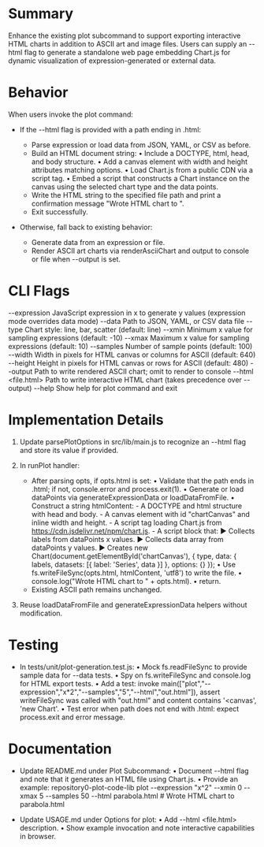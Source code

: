 # Summary

Enhance the existing plot subcommand to support exporting interactive HTML charts in addition to ASCII art and image files. Users can supply an --html flag to generate a standalone web page embedding Chart.js for dynamic visualization of expression-generated or external data.

# Behavior

When users invoke the plot command:

- If the --html flag is provided with a path ending in .html:
  - Parse expression or load data from JSON, YAML, or CSV as before.
  - Build an HTML document string:
    • Include a DOCTYPE, html, head, and body structure.
    • Add a canvas element with width and height attributes matching options.
    • Load Chart.js from a public CDN via a script tag.
    • Embed a script that constructs a Chart instance on the canvas using the selected chart type and the data points.
  - Write the HTML string to the specified file path and print a confirmation message "Wrote HTML chart to <file>".
  - Exit successfully.

- Otherwise, fall back to existing behavior:
  - Generate data from an expression or file.
  - Render ASCII art charts via renderAsciiChart and output to console or file when --output is set.

# CLI Flags

--expression <expr>    JavaScript expression in x to generate y values (expression mode overrides data mode)
--data <filePath>      Path to JSON, YAML, or CSV data file
--type <chartType>     Chart style: line, bar, scatter (default: line)
--xmin <number>        Minimum x value for sampling expressions (default: -10)
--xmax <number>        Maximum x value for sampling expressions (default: 10)
--samples <integer>    Number of sample points (default: 100)
--width <number>       Width in pixels for HTML canvas or columns for ASCII (default: 640)
--height <number>      Height in pixels for HTML canvas or rows for ASCII (default: 480)
--output <file>        Path to write rendered ASCII chart; omit to render to console
--html <file.html>     Path to write interactive HTML chart (takes precedence over --output)
--help                 Show help for plot command and exit

# Implementation Details

1. Update parsePlotOptions in src/lib/main.js to recognize an --html flag and store its value if provided.
2. In runPlot handler:
   - After parsing opts, if opts.html is set:
     • Validate that the path ends in .html; if not, console.error and process.exit(1).
     • Generate or load dataPoints via generateExpressionData or loadDataFromFile.
     • Construct a string htmlContent:
         - A DOCTYPE and html structure with head and body.
         - A canvas element with id "chartCanvas" and inline width and height.
         - A script tag loading Chart.js from https://cdn.jsdelivr.net/npm/chart.js.
         - A script block that:
             ▶ Collects labels from dataPoints x values.
             ▶ Collects data array from dataPoints y values.
             ▶ Creates new Chart(document.getElementById('chartCanvas'), { type, data: { labels, datasets: [{ label: 'Series', data }] }, options: {} });
     • Use fs.writeFileSync(opts.html, htmlContent, 'utf8') to write the file.
     • console.log("Wrote HTML chart to " + opts.html).
     • return.
   - Existing ASCII path remains unchanged.

3. Reuse loadDataFromFile and generateExpressionData helpers without modification.

# Testing

- In tests/unit/plot-generation.test.js:
  • Mock fs.readFileSync to provide sample data for --data tests.
  • Spy on fs.writeFileSync and console.log for HTML export tests.
  • Add a test: invoke main(["plot","--expression","x*2","--samples","5","--html","out.html"]), assert writeFileSync was called with "out.html" and content contains '<canvas', 'new Chart'.
  • Test error when path does not end with .html: expect process.exit and error message.

# Documentation

- Update README.md under Plot Subcommand:
  • Document --html flag and note that it generates an HTML file using Chart.js.
  • Provide an example:
      repository0-plot-code-lib plot --expression "x^2" --xmin 0 --xmax 5 --samples 50 --html parabola.html
      # Wrote HTML chart to parabola.html

- Update USAGE.md under Options for plot:
  • Add --html <file.html> description.
  • Show example invocation and note interactive capabilities in browser.
